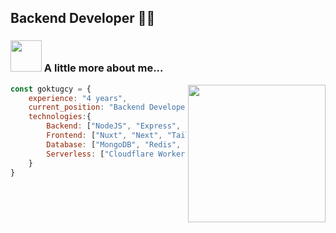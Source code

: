 
## Backend Developer 👨‍💻


### <img src="https://media4.giphy.com/media/v1.Y2lkPTc5MGI3NjExazZmb3M3OTU1dmsxNThjZ3Uybjh1M2YxdTh1Mm5xYzdmaXVyNzVvayZlcD12MV9pbnRlcm5hbF9naWZfYnlfaWQmY3Q9cw/P5S1CXl0y1v1I9308B/giphy.gif" width="50"> A little more about me...  
<img align='right' src="https://rffureejqjzrbqzrcyxv.supabase.co/storage/v1/object/public/images/deconstructed-robot-bro-dark.08571f59.svg" width="220">

```javascript
const goktugcy = {
    experience: "4 years",
    current_position: "Backend Developer",
    technologies:{
        Backend: ["NodeJS", "Express", "Hono", "Bun", "TypeScript", "PHP",  "Laravel"],
        Frontend: ["Nuxt", "Next", "Tailwind", "Bootstrap"],
        Database: ["MongoDB", "Redis", "MySQL", "PostgreSQL", "Supabase"],
        Serverless: ["Cloudflare Worker", "AWS Lambda"],
    }
}
```

